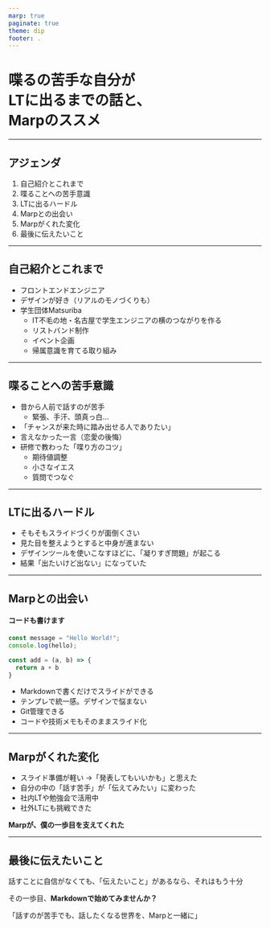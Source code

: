 ```yaml
---
marp: true
paginate: true
theme: dip
footer: .
---
```


<!-- _class: lead -->
# 喋るの苦手な自分が<br>LTに出るまでの話と、<br>Marpのススメ

---

## アジェンダ

1. 自己紹介とこれまで
2. 喋ることへの苦手意識 
3. LTに出るハードル
4. Marpとの出会い
5. Marpがくれた変化
6. 最後に伝えたいこと

<!-- この順で、**LTが苦手だった僕が今日立っている理由**を話していきます -->

---

## 自己紹介とこれまで

- フロントエンドエンジニア
- デザインが好き（リアルのモノづくりも）
- 学生団体Matsuriba
  - IT不毛の地・名古屋で学生エンジニアの横のつながりを作る
  - リストバンド制作
  - イベント企画
  - 帰属意識を育てる取り組み

---

## 喋ることへの苦手意識

- 昔から人前で話すのが苦手
  - 緊張、手汗、頭真っ白...
- 「チャンスが来た時に踏み出せる人でありたい」
- 言えなかった一言（恋愛の後悔）
- 研修で教わった「喋り方のコツ」
  - 期待値調整
  - 小さなイエス
  - 質問でつなぐ

---

## LTに出るハードル

- そもそもスライドづくりが面倒くさい
- 見た目を整えようとすると中身が進まない
- デザインツールを使いこなすほどに、「凝りすぎ問題」が起こる
- 結果「出たいけど出ない」になっていた

---

## Marpとの出会い

#### コードも書けます
```javascript
const message = "Hello World!";
console.log(hello);

const add = (a, b) => {
  return a + b
}
```

- Markdownで書くだけでスライドができる
- テンプレで統一感。デザインで悩まない
- Git管理できる
- コードや技術メモもそのままスライド化

---

## Marpがくれた変化

- スライド準備が軽い →「発表してもいいかも」と思えた
- 自分の中の「話す苦手」が「伝えてみたい」に変わった
- 社内LTや勉強会で活用中
- 社外LTにも挑戦できた

**Marpが、僕の一歩目を支えてくれた**

---

<!-- _class: lead -->
## 最後に伝えたいこと

話すことに自信がなくても、「伝えたいこと」があるなら、それはもう十分

その一歩目、**Markdownで始めてみませんか？**

「話すのが苦手でも、話したくなる世界を、Marpと一緒に」